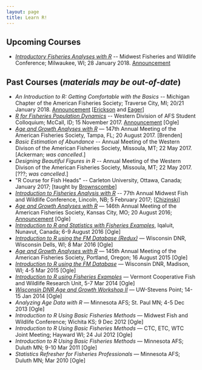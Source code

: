 ```yaml
---
layout: page
title: Learn R!
---
```


## Upcoming Courses
* [*Introductory Fisheries Analyses with R*](http://derekogle.com/RcourseMidwest2018/) -- Midwest Fisheries and Wildlife Conference; Milwaukee, WI; 28 January 2018. [Announcement](https://midwestfishwildlifeconferen2018.sched.com/event/Cde4/workshop-introductory-fisheries-analyses-with-r)

## Past Courses (*materials may be out-of-date*)
* *An Introduction to R: Getting Comfortable with the Basics* -- Michigan Chapter of the American Fisheries Society; Traverse City, MI; 20/21 January 2018. [Announcement](http://michigan.fisheries.org/wp-content/uploads/2017/08/MIAFS-R-Workshop-Announcement.pdf) [[Erickson](https://www.umesc.usgs.gov/staff/bios/rae0.html) and [Eager](https://sites.google.com/a/uwlax.edu/eric-eager/home)]
* [*R for Fisheries Population Dynamics*](http://derekogle.com/RcourseIdaho2017/) -- Western Division of AFS Student Colloquium; McCall, ID; 15 November 2017. [Announcement](https://afs-calneva.org/wp-content/uploads/sites/8/2017/07/Save-the-date_WD_Student_Colloquium.pdf) [Ogle]
* [*Age and Growth Analyses with R*](https://afsannualmeeting.fisheries.org/continuing-education-workshops/) — 147th Annual Meeting of the American Fisheries Society, Tampa, FL; 20 August 2017. [Brenden]
* *Basic Estimation of Abundance* -- Annual Meeting of the Western Divison of the American Fisheries Society, Missoula, MT; 22 May 2017. [Ackerman; *was cancelled*.]
* *Designing Beautiful Figures in R* -- Annual Meeting of the Western Divison of the American Fisheries Society, Missoula, MT; 22 May 2017. [???; *was cancelled*.]
* "R Course for Fish Heads" -- Carleton University, Ottawa, Canada; January 2017; [taught by [Brownscombe](http://www.fecpl.ca/people/jake-brownscombe/)]
* [*Introduction to Fisheries Analysis with R*](https://midwestfishwildlifeconferen2017.sched.org/event/8l1o/workshop-introduction-to-fisheries-data-analysis-with-r) -- 77th Annual Midwest Fish and Wildlife Conference, Lincoln, NB; 5 February 2017; [[Chizinski](http://snr.unl.edu/aboutus/who/people/faculty-member.asp?pid=1394)]
* [*Age and Growth Analyses with R*](http://derekogle.com/RCourseKC2016/) — 146th Annual Meeting of the American Fisheries Society, Kansas City, MO; 20 August 2016; [Announcement](http://2016.fisheries.org/continuing-education-workshops/) [Ogle]
* [*Introduction to R and Statistics with Fisheries Examples*](http://derekogle.com/RcourseNunavut2016/), Iqaluit, Nunavut, Canada; 6-9 August 2016 [Ogle]
* [*Introduction to R using the FM Database (Redux)*](http://derekogle.com/RcourseWiDNR2016/) — Wisconsin DNR, Wisconsin Dells, WI; 8 Mar 2016 [Ogle]
* [*Age and Growth Analyses with R*](http://derekogle.com/RcoursePortland2015/) — 145th Annual Meeting of the American Fisheries Society, Portland, Oregon; 16 August 2015 [Ogle]
* [*Introduction to R using the FM Database*](http://derekogle.com/RcourseWiDNR2015/) — Wisconsin DNR, Madison, WI; 4-5 Mar 2015 [Ogle]
* [*Introduction to R using Fisheries Examples*](http://derekogle.com/RcourseVermont2014/) — Vermont Cooperative Fish and Wildlife Research Unit, 5-7 Mar 2014 [Ogle]
* [*Wisconsin DNR Age and Growth Workshop II*](http://derekogle.com/RcourseWiDNR2014/) — UW-Stevens Point; 14-15 Jan 2014 [Ogle]
* *Analyzing Age Data with R* — Minnesota AFS; St. Paul MN; 4-5 Dec 2013 [Ogle]
* *Introduction to R Using Basic Fisheries Methods* — Midwest Fish and Wildlife Conference; Wichita KS; 9 Dec 2012 [Ogle]
* *Introduction to R Using Basic Fisheries Methods* — CTC, ETC, WTC Joint Meeting; Hayward WI; 24 Jul 2012 [Ogle]
* *Introduction to R Using Basic Fisheries Methods* — Minnesota AFS; Duluth MN; 9-10 Mar 2011 [Ogle]
* *Statistics Refresher for Fisheries Professionals* — Minnesota AFS; Duluth MN; Mar 2010 [Ogle]
